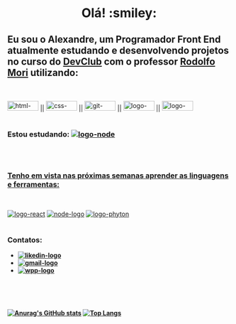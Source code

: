 <h1 align="center">Olá! :smiley:</h1>

<h2>Eu sou o Alexandre, um Programador Front End atualmente estudando e desenvolvendo projetos no curso do <a href="https://rodolfomori.com.br/devclub/">DevClub</a> com o professor <a href="https://github.com/rodolfomori">Rodolfo Mori</a> utilizando:</h2>
<br>
<br>
<a href="#"><img  src="https://img.shields.io/badge/HTML5-E34F26?style=for-the-badge&logo=html5&logoColor=white" alt="html-logo" width="70px" height="22px" /></a> || <a href="#"><img src="https://img.shields.io/badge/CSS3-1572B6?style=for-the-badge&logo=css3&logoColor=white" alt="css-logo" width="70px" height="22px" /><a/> || <a href="#"><img src="https://img.shields.io/badge/GIT-E44C30?style=for-the-badge&logo=git&logoColor=white" alt="git-logo" width="70px" height="22px" /><a/> || <a href="#"><img src="https://img.shields.io/badge/JavaScript-F7DF1E?style=for-the-badge&logo=javascript&logoColor=black" alt="logo-java" width="70px" height="22px" /><a/> || <a href="#"><img src="https://img.shields.io/badge/Node.js-43853D?style=for-the-badge&logo=node.js&logoColor=white"alt="logo-node" width="70px" height="22px" /></a>
<br>
<br>
<h3>Estou estudando: <a href="#"><img src="https://img.shields.io/badge/Node.js-43853D?style=for-the-badge&logo=node.js&logoColor=white"alt="logo-node" alt="logo-java" /></h3>
<br>
<br>
<h3>Tenho em vista nas próximas semanas aprender as linguagens e ferramentas:</h3>
<br>


<a href="#"><img src="https://img.shields.io/badge/React-20232A?style=for-the-badge&logo=react&logoColor=61DAFB" alt="logo-react" /><a/>
<a href="#"><img src="https://img.shields.io/badge/Node.js-43853D?style=for-the-badge&logo=node.js&logoColor=white" alt="node-logo" /><a/>
<a href="#"><img src="https://img.shields.io/badge/Python-14354C?style=for-the-badge&logo=python&logoColor=white" alt="logo-phyton" /><a/>
<br>
<br>
  <h3>Contatos: <b/></h3>

- <a href="https://www.linkedin.com/in/alexandre-marinho-590650144/" /><img src="https://img.shields.io/badge/LinkedIn-0077B5?style=for-the-badge&logo=linkedin&logoColor=white" alt="likedin-logo" /><a/> 
- <a href="mailto:alexandre1985.marinho@gmail.com" /><img src="https://img.shields.io/badge/Gmail-D14836?style=for-the-badge&logo=gmail&logoColor=white" alt="gmail-logo" /><a/>
- <a href="https://wa.me/+5513988293030" /><img src="https://img.shields.io/badge/WhatsApp-25D366?style=for-the-badge&logo=whatsapp&logoColor=white" alt="wpp-logo" /><a/>

<br>
<br>
<br>

[![Anurag's GitHub stats](https://github-readme-stats.vercel.app/api?username=XandiMarinho)](https://github.com/anuraghazra/github-readme-stats)
[![Top Langs](https://github-readme-stats.vercel.app/api/top-langs/?username=XandiMarinho&layout=compact)](https://github.com/anuraghazra/github-readme-stats)



